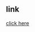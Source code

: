 
## link
[click here](https://leetcode.com/problems/merge-sorted-array/submissions/1341799842/?envType=study-plan-v2&envId=top-interview-150)
